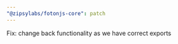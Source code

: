 ```yaml
---
"@zipsylabs/fotonjs-core": patch
---
```


Fix: change back functionality as we have correct exports
